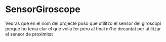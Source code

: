 # SensorGiroscope
Veuras que en el nom del projecte poso que utilitzo el sensor del giroscopi perque ho tenia clar el que volia fer pero al final m'he decantat per utilitzar el sensor de proximitat
